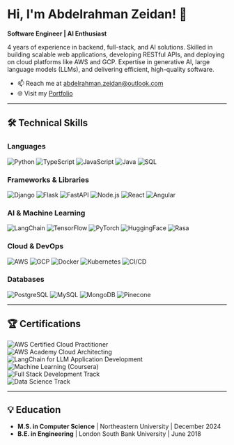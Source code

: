 # Hi, I'm Abdelrahman Zeidan! 👋

**Software Engineer | AI Enthusiast**

4 years of experience in backend, full-stack, and AI solutions. Skilled in building scalable web applications, developing RESTful APIs, and deploying on cloud platforms like AWS and GCP. Expertise in generative AI, large language models (LLMs), and delivering efficient, high-quality software.


- 📫 Reach me at [abdelrahman.zeidan@outlook.com](mailto:abdelrahman.zeidan@outlook.com)
- 🌐 Visit my [Portfolio](https://abdelrahmanzeidan5.github.io/)

---

## 🛠️ Technical Skills

### Languages  
![Python](https://img.shields.io/badge/Python-3776AB?style=for-the-badge&logo=python&logoColor=white)
![TypeScript](https://img.shields.io/badge/TypeScript-3178C6?style=for-the-badge&logo=typescript&logoColor=white)
![JavaScript](https://img.shields.io/badge/JavaScript-F7DF1E?style=for-the-badge&logo=javascript&logoColor=black)
![Java](https://img.shields.io/badge/Java-007396?style=for-the-badge&logo=java&logoColor=white)
![SQL](https://img.shields.io/badge/SQL-005C84?style=for-the-badge&logo=postgresql&logoColor=white)

### Frameworks & Libraries  
![Django](https://img.shields.io/badge/Django-092E20?style=for-the-badge&logo=django&logoColor=white)
![Flask](https://img.shields.io/badge/Flask-000000?style=for-the-badge&logo=flask&logoColor=white)
![FastAPI](https://img.shields.io/badge/FastAPI-009688?style=for-the-badge&logo=fastapi&logoColor=white)
![Node.js](https://img.shields.io/badge/Node.js-339933?style=for-the-badge&logo=nodedotjs&logoColor=white)
![React](https://img.shields.io/badge/React-61DAFB?style=for-the-badge&logo=react&logoColor=black)
![Angular](https://img.shields.io/badge/Angular-DD0031?style=for-the-badge&logo=angular&logoColor=white)


### AI & Machine Learning  
![LangChain](https://img.shields.io/badge/LangChain-01A982?style=for-the-badge&logoColor=white)
![TensorFlow](https://img.shields.io/badge/TensorFlow-FF6F00?style=for-the-badge&logo=tensorflow&logoColor=white)
![PyTorch](https://img.shields.io/badge/PyTorch-EE4C2C?style=for-the-badge&logo=pytorch&logoColor=white)
![HuggingFace](https://img.shields.io/badge/HuggingFace-FEE57A?style=for-the-badge&logo=huggingface&logoColor=black)
![Rasa](https://img.shields.io/badge/Rasa-5A55FF?style=for-the-badge&logo=rasa&logoColor=white)


### Cloud & DevOps  
![AWS](https://img.shields.io/badge/AWS-FF9900?style=for-the-badge&logo=amazonaws&logoColor=white)
![GCP](https://img.shields.io/badge/GCP-4285F4?style=for-the-badge&logo=googlecloud&logoColor=white)
![Docker](https://img.shields.io/badge/Docker-2496ED?style=for-the-badge&logo=docker&logoColor=white)
![Kubernetes](https://img.shields.io/badge/Kubernetes-326CE5?style=for-the-badge&logo=kubernetes&logoColor=white)
![CI/CD](https://img.shields.io/badge/CI/CD-4285F4?style=for-the-badge&logo=githubactions&logoColor=white)

### Databases  
![PostgreSQL](https://img.shields.io/badge/PostgreSQL-336791?style=for-the-badge&logo=postgresql&logoColor=white)
![MySQL](https://img.shields.io/badge/MySQL-4479A1?style=for-the-badge&logo=mysql&logoColor=white)
![MongoDB](https://img.shields.io/badge/MongoDB-47A248?style=for-the-badge&logo=mongodb&logoColor=white)
![Pinecone](https://img.shields.io/badge/Pinecone-3776AB?style=for-the-badge&logoColor=white)

---

## 🏆 Certifications

![AWS Certified Cloud Practitioner](https://img.shields.io/badge/AWS%20Cloud%20Practitioner-232F3E?style=for-the-badge&logo=amazonaws&logoColor=white)  
![AWS Academy Cloud Architecting](https://img.shields.io/badge/AWS%20Academy%20Cloud%20Architecting-FF9900?style=for-the-badge&logo=amazonaws&logoColor=white)  
![LangChain for LLM Application Development](https://img.shields.io/badge/LangChain-LLM_Development-blue?style=for-the-badge&logo=openai&logoColor=white)  
![Machine Learning (Coursera)](https://img.shields.io/badge/Coursera-Machine_Learning-blue?style=for-the-badge&logo=coursera&logoColor=white)  
![Full Stack Development Track](https://img.shields.io/badge/Udacity-Full_Stack_Development-blue?style=for-the-badge&logo=udacity&logoColor=white)  
![Data Science Track](https://img.shields.io/badge/DataCamp-Data_Science_Track-green?style=for-the-badge&logo=datacamp&logoColor=white)

---

## 💡 Education
- **M.S. in Computer Science** | Northeastern University | December 2024  
- **B.E. in Engineering** | London South Bank University | June 2018 

